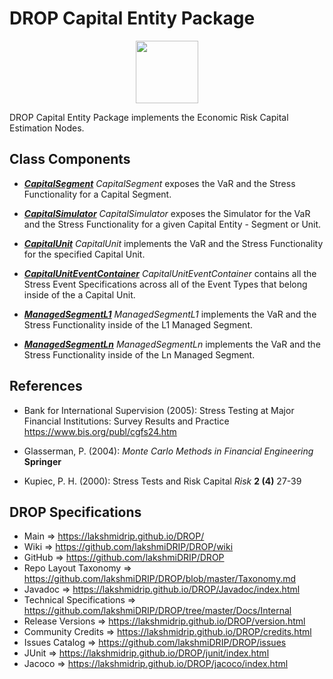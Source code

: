 # DROP Capital Entity Package

<p align="center"><img src="https://github.com/lakshmiDRIP/DROP/blob/master/DRIP_Logo.gif?raw=true" width="100"></p>

DROP Capital Entity Package implements the Economic Risk Capital Estimation Nodes.


## Class Components

 * [***CapitalSegment***](https://github.com/lakshmiDRIP/DROP/tree/master/src/main/java/org/drip/capital/entity/CapitalSegment.java)
 <i>CapitalSegment</i> exposes the VaR and the Stress Functionality for a Capital Segment.

 * [***CapitalSimulator***](https://github.com/lakshmiDRIP/DROP/tree/master/src/main/java/org/drip/capital/entity/CapitalSimulator.java)
 <i>CapitalSimulator</i> exposes the Simulator for the VaR and the Stress Functionality for a given Capital Entity - Segment or Unit.

 * [***CapitalUnit***](https://github.com/lakshmiDRIP/DROP/tree/master/src/main/java/org/drip/capital/entity/CapitalUnit.java)
 <i>CapitalUnit</i> implements the VaR and the Stress Functionality for the specified Capital Unit.

 * [***CapitalUnitEventContainer***](https://github.com/lakshmiDRIP/DROP/tree/master/src/main/java/org/drip/capital/entity/CapitalUnitEventContainer.java)
 <i>CapitalUnitEventContainer</i> contains all the Stress Event Specifications across all of the Event Types that belong inside of the a Capital Unit.

 * [***ManagedSegmentL1***](https://github.com/lakshmiDRIP/DROP/tree/master/src/main/java/org/drip/capital/entity/ManagedSegmentL1.java)
 <i>ManagedSegmentL1</i> implements the VaR and the Stress Functionality inside of the L1 Managed Segment.

 * [***ManagedSegmentLn***](https://github.com/lakshmiDRIP/DROP/tree/master/src/main/java/org/drip/capital/entity/ManagedSegmentLn.java)
 <i>ManagedSegmentLn</i> implements the VaR and the Stress Functionality inside of the Ln Managed Segment.


## References

 * Bank for International Supervision (2005): Stress Testing at Major Financial Institutions: Survey Results and Practice https://www.bis.org/publ/cgfs24.htm

 * Glasserman, P. (2004): <i>Monte Carlo Methods in Financial Engineering</i> <b>Springer</b>

 * Kupiec, P. H. (2000): Stress Tests and Risk Capital <i>Risk</i> <b>2 (4)</b> 27-39


## DROP Specifications
 * Main                     => https://lakshmidrip.github.io/DROP/
 * Wiki                     => https://github.com/lakshmiDRIP/DROP/wiki
 * GitHub                   => https://github.com/lakshmiDRIP/DROP
 * Repo Layout Taxonomy     => https://github.com/lakshmiDRIP/DROP/blob/master/Taxonomy.md
 * Javadoc                  => https://lakshmidrip.github.io/DROP/Javadoc/index.html
 * Technical Specifications => https://github.com/lakshmiDRIP/DROP/tree/master/Docs/Internal
 * Release Versions         => https://lakshmidrip.github.io/DROP/version.html
 * Community Credits        => https://lakshmidrip.github.io/DROP/credits.html
 * Issues Catalog           => https://github.com/lakshmiDRIP/DROP/issues
 * JUnit                    => https://lakshmidrip.github.io/DROP/junit/index.html
 * Jacoco                   => https://lakshmidrip.github.io/DROP/jacoco/index.html

